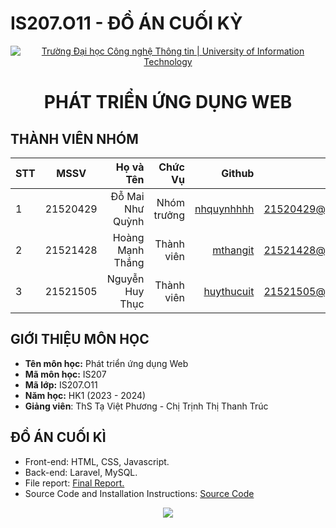 # IS207.O11 - ĐỒ ÁN CUỐI KỲ
<!-- Banner -->
<p align="center">
  <a href="https://www.uit.edu.vn/" title="Trường Đại học Công nghệ Thông tin" style="border: none;">
    <img src="https://i.imgur.com/WmMnSRt.png" alt="Trường Đại học Công nghệ Thông tin | University of Information Technology">
  </a>
</p>

<h1 align="center"><b>PHÁT TRIỂN ỨNG DỤNG WEB</b></h>

## THÀNH VIÊN NHÓM
|STT| MSSV      | Họ và Tên         |Chức Vụ    | Github                                                  | Email                   |
|---|:---------:| -----------------:|----------:|-------------------------------------------:|-------------------------:
| 1 | 21520429  | Đỗ Mai Như Quỳnh  |Nhóm trưởng|[nhquynhhhh](https://github.com/nhquynhhh)  |21520429@gm.uit.edu.vn   |
| 2 | 21521428  | Hoàng Mạnh Thắng  |Thành viên |[mthangit](https://github.com/mthangit)     |21521428@gm.uit.edu.vn   |
| 3 | 21521505  | Nguyễn Huy Thục   |Thành viên |[huythucuit](https://github.com/huythucuit) |21521505@gm.uit.edu.vn   |

## GIỚI THIỆU MÔN HỌC
* **Tên môn học:** Phát triển ứng dụng Web
* **Mã môn học:** IS207
* **Mã lớp:** IS207.O11
* **Năm học:** HK1 (2023 - 2024)
* **Giảng viên**: ThS Tạ Việt Phương - Chị Trịnh Thị Thanh Trúc


## ĐỒ ÁN CUỐI KÌ
- Front-end: HTML, CSS, Javascript.
- Back-end: Laravel, MySQL.
- File report: [Final Report.](Final_Project/Final_Report.pdf)
- Source Code and Installation Instructions: [Source Code](https://github.com/nhquynhhh/IS207.O11)
<p align='center'><img src="https://i.ibb.co/X7MvN7N/demo.png"></p>


